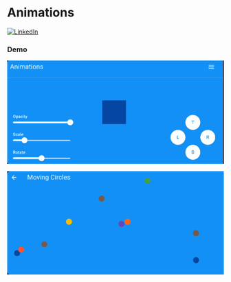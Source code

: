 # Animations

[![LinkedIn](https://img.shields.io/badge/Download_APK-0077B5?style=for-the-badge)](https://github.com/ankitdotdev/animations_flutter/releases/download/apk-v1.0.0/app-release.apk) 

### Demo

![alt text](assets/demo1.png)

![alt text](assets/demo2.png)
